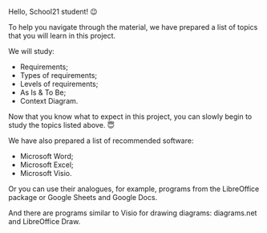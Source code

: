 Hello, School21 student! 😉

To help you navigate through the material, we have prepared a list of topics that you will learn in this project.

We will study:
- Requirements;
- Types of requirements;
- Levels of requirements;
- As Is & To Be;
- Context Diagram.

Now that you know what to expect in this project, you can slowly begin to study the topics listed above. 😇

We have also prepared a list of recommended software:
- Microsoft Word;
- Microsoft Excel;
- Microsoft Visio.

Or you can use their analogues, for example, programs from the LibreOffice package or Google Sheets and Google Docs.

And there are programs similar to Visio for drawing diagrams: diagrams.net and LibreOffice Draw.